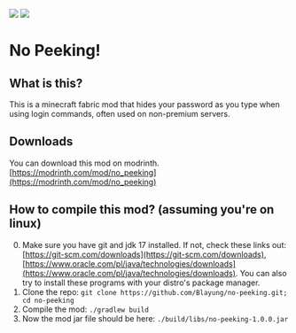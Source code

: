 [![](https://cdn.jsdelivr.net/npm/@intergrav/devins-badges@3/assets/cozy/available/modrinth_vector.svg)](https://modrinth.com/mod/no_peeking) ![](https://cdn.jsdelivr.net/npm/@intergrav/devins-badges@3/assets/cozy/unsupported/forge_vector.svg)

# No Peeking!

## What is this?
This is a minecraft fabric mod that hides your password as you type when using login commands, often used on non-premium servers.

## Downloads
You can download this mod on modrinth. [https://modrinth.com/mod/no_peeking](https://modrinth.com/mod/no_peeking)

## How to compile this mod? (assuming you're on linux)
0. Make sure you have git and jdk 17 installed. If not, check these links out: [https://git-scm.com/downloads](https://git-scm.com/downloads), [https://www.oracle.com/pl/java/technologies/downloads](https://www.oracle.com/pl/java/technologies/downloads). You can also try to install these programs with your distro's package manager.
1. Clone the repo: `git clone https://github.com/Blayung/no-peeking.git; cd no-peeking`
2. Compile the mod: `./gradlew build`
3. Now the mod jar file should be here: `./build/libs/no-peeking-1.0.0.jar`
